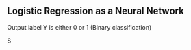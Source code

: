 ## Logistic Regression as a Neural Network

Output label Y is either 0 or 1 (Binary classification)

S
